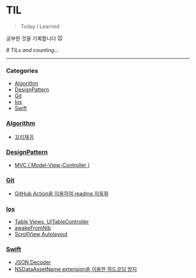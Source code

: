 # TIL
> Today I Learned

공부한 것을 기록합니다 🐭


_8 TILs and counting..._

---

### Categories

- [Algorithm](#Algorithm)
- [DesignPattern](#DesignPattern)
- [Git](#Git)
- [Ios](#Ios)
- [Swift](#Swift)

### [Algorithm](#Algorithm)
- [꼬리재귀](Algorithm/꼬리재귀.md)

### [DesignPattern](#DesignPattern)
- [MVC ( Model-View-Controller )](DesignPattern/MVC.md)

### [Git](#Git)
- [GitHub Action을 이용하여 readme 자동화](Git/GitHub_Action을_이용하여_readme_자동화.md)

### [Ios](#Ios)
- [Table Views, UITableController](Ios/Tabel_Views_UITableController.md)
- [awakeFromNib](Ios/awakeFromNib.md)
- [ScrollView Autolayout](Ios/scrollView_autolayout.md)

### [Swift](#Swift)
- [JSON Decoder](Swift/JSONDecoder.md)
- [NSDataAssetName extension을 이용한 하드코딩 방지](Swift/extension활용하기.md)

[1]: https://simonwillison.net/2020/Apr/20/self-rewriting-readme/
[2]: https://github.com/jbranchaud/til

